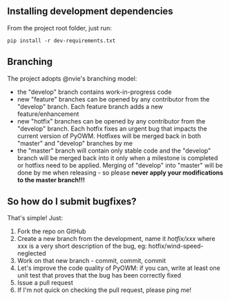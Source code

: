 Installing development dependencies
-----------------------------------
From the project root folder, just run:

`pip install -r dev-requirements.txt`

Branching
---------

The project adopts @nvie's branching model:

- the "develop" branch contains work-in-progress code 
- new "feature" branches can be opened by any contributor from the "develop" branch. Each feature branch adds a new feature/enhancement
- new "hotfix" branches can be opened by any contributor from the "develop" branch. Each hotfix fixes an urgent bug that impacts the current version of PyOWM. Hotfixes will be merged back in both "master" and "develop" branches by me
- the "master" branch will contain only stable code and the "develop" branch will be merged back into it only when a milestone is completed or hotfixs need to be applied. Merging of "develop" into "master" will be done by me when releasing - so please **never apply your modifications to the master branch!!!**

So how do I submit bugfixes?
---------------------------
That's simple! Just:

1. Fork the repo on GitHub
2. Create a new branch from the development, name it *hotfix/xxx* where xxx is a very short description of the bug, eg: hotfix/wind-speed-neglected
3. Work on that new branch - commit, commit, commit
4. Let's improve the code quality of PyOWM: if you can, write at least one unit test that proves that the bug has been correctly fixed
5. Issue a pull request
6. If I'm not quick on checking the pull request, please ping me!
